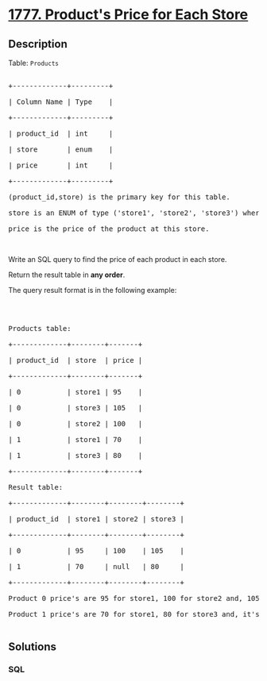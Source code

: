 # [1777. Product's Price for Each Store](https://leetcode.com/problems/products-price-for-each-store)



## Description

<p>Table: <code>Products</code></p>



<pre>

+-------------+---------+

| Column Name | Type    |

+-------------+---------+

| product_id  | int     |

| store       | enum    |

| price       | int     |

+-------------+---------+

(product_id,store) is the primary key for this table.

store is an ENUM of type (&#39;store1&#39;, &#39;store2&#39;, &#39;store3&#39;) where each represents the store this product is available at.

price is the price of the product at this store.</pre>



<p>&nbsp;</p>



<p>Write an SQL query to find the price of each product in each store.</p>



<p>Return the result table in <strong>any order</strong>.</p>



<p>The query result format is in the following example:</p>



<p>&nbsp;</p>



<pre>

Products table:

+-------------+--------+-------+

| product_id  | store  | price |

+-------------+--------+-------+

| 0           | store1 | 95    |

| 0           | store3 | 105   |

| 0           | store2 | 100   |

| 1           | store1 | 70    |

| 1           | store3 | 80    |

+-------------+--------+-------+

Result table:

+-------------+--------+--------+--------+

| product_id  | store1 | store2 | store3 |

+-------------+--------+--------+--------+

| 0           | 95     | 100    | 105    |

| 1           | 70     | null   | 80     |

+-------------+--------+--------+--------+

Product 0 price&#39;s are 95 for store1, 100 for store2 and, 105 for store3.

Product 1 price&#39;s are 70 for store1, 80 for store3 and, it&#39;s not sold in store2.

</pre>

## Solutions

<!-- tabs:start -->

### **SQL**

```sql

```

<!-- tabs:end -->